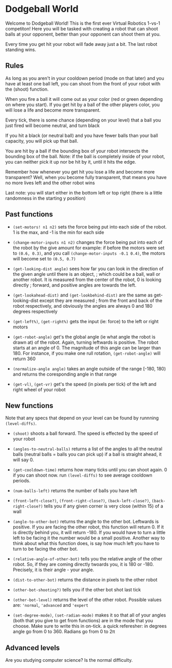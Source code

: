 # Dodgeball World

Welcome to Dodgeball World! This is the first ever Virtual Robotics
1-vs-1 competiton!  Here you will be tasked with creating a robot that
can shoot balls at your opponent, better than your opponent can shoot
them at you.

Every time you get hit your robot will fade away just a bit.  The last
robot standing wins.

## Rules

As long as you aren't in your cooldown period (mode on that later) and
you have at least one ball left, you can shoot from the front of your
robot with the (shoot) function.

When you fire a ball it will come out as your color (red or green
depending on where you start). If you get hit by a ball of the other
players color, you will lose a life and become more transparent.

Every tick, there is some chance (depending on your level) that a ball
you just fired will become neutral, and turn black

If you hit a black (or neutral ball) and you have fewer balls than
your ball capacity, you will pick up that ball.

You are hit by a ball if the bounding box of your robot intersects the
bounding box of the ball. Note: if the ball is completely inside of
your robot, you can neither pick it up nor be hit by it, until it hits
the edge.

Remember how whenever you get hit you lose a life and become more
transparent? Well, when you become fully transparent, that means you
have no more lives left and the other robot wins

Last note: you will start either in the bottom left or top right
(there is a little randomness in the starting y position)

## Past functions

- `(set-motors! n1 n2)` sets the force being put into each side of the
  robot. 1 is the max, and -1 is the min for each side
- `(change-motor-inputs n1 n2)` changes the force being put into each
  of the robot by the give amount for example: if before the motors
  were set to `(0.6, 0.3)`, and you call `(change-motor-inputs -0.1
  0.4)`, the motors will become set to `(0.5, 0.7)`

- `(get-looking-dist angle)` sees how far you can look in the
  direction of the given angle until there is an object, ; which could
  be a ball, wall or another robot. It is measured from the center of
  the robot, 0 is looking directly ; forward, and positive angles are
  towards the left.

- `(get-lookahead-dist)` and `(get-lookbehind-dist)` are the same as
  get-looking-dist except they are measured ; from the front and back
  of the robot respectively, and obviously the angles are always 0 and
  180 degrees respectively

- `(get-left%)`, `(get-right%)` gets the input (ie: force) to the left
  or right motors

- `(get-robot-angle)` get's the global angle (ie what angle the robot
  is drawn at) of the robot. Again, turning leftwards is positive. The
  robot starts at an angle of 0.  The magnitude of this angle can be
  larger than 180. For instance, if you make one rull rotation,
  `(get-robot-angle)` will return 360

- `(normalize-angle angle)` takes an angle outside of the range [-180,
  180) and returns the coresponding angle in that range

- `(get-vl)`, `(get-vr)` get's the speed (in pixels per tick) of the
  left and right wheel of your robot

## New functions

Note that any specs that depend on your level can be found by runnning
`(level-diffs)`.


- `(shoot)` shoots a ball forward. The speed is effected by the speed of your robot

- `(angles-to-neutral-balls)` returns a list of the angles to all the
  neutral balls (neutral balls = balls you can pick up) if a ball is
  straight ahead, it will say 0.

- `(get-cooldown-time)` returns how many ticks until you can shoot
  again. 0 if you can shoot now. run `(level-diffs)` to see average
  cooldown periods.

- `(num-balls-left)` returns the number of balls you have left
- `(front-left-close?)`, `(front-right-close?)`, `(back-left-close?)`,
  `(back-right-close?)` tells you if any given corner is very close
  (within 15) of a wall

- `(angle-to-other-bot)` returns the angle to the other bot. Leftwards
  is positive. If you are facing the other robot, this function will
  return 0. If it is directly behind you, it will return -180. If you
  would have to turn a little left to be facing it the number would be
  a small positive. Another way to think about what this function
  does, is say how much left you have to turn to be facing the other
  bot.

- `(relative-angle-of-other-bot)` tells you the relative angle of the
  other robot. So, if they are coming directly twoards you, it is 180
  or -180. Precisely, it is their angle - your angle.

- `(dist-to-other-bot)` returns the distance in pixels to the other
  robot

- `(other-bot-shooting?)` tells you if the other bot shot last tick

- `(other-bot-level)` returns the level of the other robot. Possible
  values are: `'normal`, `'advanced` and `'expert`

- `(set-degree-mode)`, `(set-radian-mode)` makes it so that all of
  your angles (both that you give to get from functions) are in the
  mode that you choose. Make sure to write this in on-tick. a quick
  referesher: in degrees angle go from 0 to 360. Radians go from 0 to
  2π

## Advanced levels

Are you studying computer science?
Is the normal difficulty.
